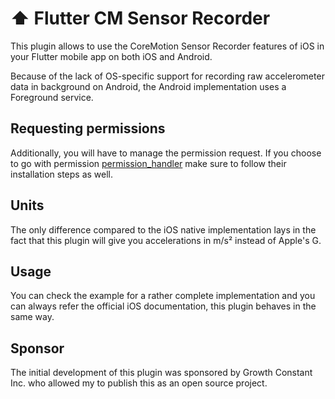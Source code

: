 

# :arrow_up: Flutter CM Sensor Recorder
 This plugin allows to use the CoreMotion Sensor Recorder features of iOS in your Flutter mobile app on both iOS and Android.

 Because of the lack of OS-specific support for recording raw accelerometer data in background on Android, the Android implementation uses a Foreground service.


## Requesting permissions
Additionally, you will have to manage the permission request. If you choose to go with permission [permission_handler](https://pub.dev/packages/permission_handler) make sure to follow their installation steps as well.

## Units
The only difference compared to the iOS native implementation lays in the fact that this plugin will give you accelerations in m/s² instead of Apple's G.

## Usage
You can check the example for a rather complete implementation and you can always refer the official iOS documentation, this plugin behaves in the same way.

## Sponsor
The initial development of this plugin was sponsored by Growth Constant Inc. who allowed my to publish this as an open source project.
